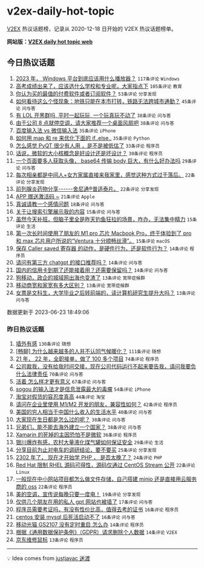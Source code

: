 # v2ex-daily-hot-topic

[V2EX](https://www.v2ex.com/) 热议话题榜，记录从 2020-12-18 日开始的 V2EX 热议话题榜单。

**网站版：[V2EX daily hot topic web](https://boojack.github.io/v2ex-daily-hot-topic-web/)**

## 今日热议话题

<!-- TODAY BEGIN -->

1. [2023 年， Windows 平台到底应该用什么播放器？](https://www.v2ex.com/t/951012) `117条评论` `Windows`
1. [高考成绩出来了，应该选什么学校和专业呢，大家指点下](https://www.v2ex.com/t/950983) `105条评论` `教育`
1. [你认为买的最值的付费软件或者订阅软件？](https://www.v2ex.com/t/951081) `53条评论` `分享发现`
1. [如何看待这么个怪现象：地铁只能在本市打转，铁路无法跨城市通勤？](https://www.v2ex.com/t/951021) `45条评论` `问与答`
1. [有 LOL 开黑群吗, 平时一起玩玩, 一个玩真玩不动了](https://www.v2ex.com/t/950976) `38条评论` `问与答`
1. [由于公司 8 点就停空调，请大家推荐一个桌面风扇吧](https://www.v2ex.com/t/951006) `38条评论` `问与答`
1. [百度输入法 vs 微信输入法](https://www.v2ex.com/t/950978) `35条评论` `iPhone`
1. [如何用 map 和 re 来优化下面的 if..else..](https://www.v2ex.com/t/951017) `35条评论` `Python`
1. [怎么感觉 PyQT 很少有人用 ，是不是被低估了](https://www.v2ex.com/t/951057) `33条评论` `程序员`
1. [话说，微软的大小核概念是好设计还是坏设计？](https://www.v2ex.com/t/951087) `30条评论` `程序员`
1. [一个页面要多人获取头像， base64 传输 body 巨大，有什么好办法吗](https://www.v2ex.com/t/950999) `29条评论` `问与答`
1. [每次相亲都是中间人+女方家属直接来我家里，感觉这种方式过于落后。](https://www.v2ex.com/t/951037) `22条评论` `分享发现`
1. [前列腺炎药物分享------舍尼通®普适泰片。](https://www.v2ex.com/t/951008) `22条评论` `分享发现`
1. [APP 赠送激活码 ~](https://www.v2ex.com/t/951030) `21条评论` `Apple`
1. [真诚请教一个感情问题](https://www.v2ex.com/t/951084) `18条评论` `问与答`
1. [关于让搜索引擎展示我的内容](https://www.v2ex.com/t/951009) `15条评论` `问与答`
1. [虽然今天补班，但脑子里全是昨天钓鱼狂拉的场景，咋办，无法集中精力](https://www.v2ex.com/t/950991) `15条评论` `生活`
1. [第一次长时间使用了朋友的 M1 pro 芯片 Macbook Pro，终于体验到了 pro 和 max 芯片用户所说的“Ventura 十分顺畅丝滑”。](https://www.v2ex.com/t/950989) `15条评论` `macOS`
1. [保存 Caller saved 寄存器 的动作，是硬件行为，还是软件行为？](https://www.v2ex.com/t/951071) `14条评论` `程序员`
1. [请问有第三方 chatgpt 的接口推荐吗？](https://www.v2ex.com/t/951034) `14条评论` `问与答`
1. [国内的信用卡到期了还能接着用？还需要保留吗？](https://www.v2ex.com/t/951015) `14条评论` `问与答`
1. [狗移动，政企的城域网出海也变渣了](https://www.v2ex.com/t/951098) `13条评论` `宽带症候群`
1. [移动商宽和家宽有多大区别？](https://www.v2ex.com/t/951096) `13条评论` `宽带症候群`
1. [女票是文科生，大学毕业之后转前端的，读计算机研究生提升大吗？](https://www.v2ex.com/t/951053) `13条评论` `问与答`

数据更新于 2023-06-23 18:49:06

<!-- TODAY END -->

### 昨日热议话题

<!-- YESTERDAY BEGIN -->

1. [墙外有感](https://www.v2ex.com/t/950880) `130条评论` `随想`
1. [[畅聊] 为什么越来越多的人并不认同气候暖化？](https://www.v2ex.com/t/950846) `111条评论` `随想`
1. [21 年， 22 年，全职接单，做了 100 多个项目](https://www.v2ex.com/t/950796) `74条评论` `程序员`
1. [公司裁我，没有给我时间交接，现在公司代码运行不起来要告我，请问我要负什么法律责任](https://www.v2ex.com/t/950804) `70条评论` `问与答`
1. [活着 怎么样才更有意义](https://www.v2ex.com/t/950815) `67条评论` `问与答`
1. [sogou 的输入法才是信息泄露最大的毒瘤](https://www.v2ex.com/t/950829) `54条评论` `iPhone`
1. [淘宝对假货的容忍度真高](https://www.v2ex.com/t/950878) `44条评论` `淘宝`
1. [请问在企业里使用 M1/M2 开发的朋友，兼容性如何？](https://www.v2ex.com/t/950833) `42条评论` `程序员`
1. [美国的穷人相当于中国什么收入的生活水平](https://www.v2ex.com/t/950882) `40条评论` `问与答`
1. [大家现在生日都是怎么过的呢？](https://www.v2ex.com/t/950862) `38条评论` `问与答`
1. [兄弟们，能不能去海外建立一个国家？](https://www.v2ex.com/t/950936) `38条评论` `问与答`
1. [Xamarin 的死掉的主因恐怕不是微软](https://www.v2ex.com/t/950795) `36条评论` `程序员`
1. [银川爆炸有感，农村大量液化煤气罐如何保证安全](https://www.v2ex.com/t/950904) `29条评论` `生活`
1. [分享目前为止对电车的调研结论，要不要买](https://www.v2ex.com/t/950916) `25条评论` `分享发现`
1. [2302 年了， 现在才开始学 PHP ， 是否太晚了？](https://www.v2ex.com/t/950924) `24条评论` `PHP`
1. [Red Hat 限制 RHEL 源码可得性，源码仅通过 CentOS Stream 公开](https://www.v2ex.com/t/950933) `22条评论` `Linux`
1. [一般现在中小网站项目都怎么做文件存储，自己搭建 minio 还是直接用云服务商的 oss](https://www.v2ex.com/t/950859) `22条评论` `程序员`
1. [美的空调，宣传说每晚只要一度电！](https://www.v2ex.com/t/950870) `19条评论` `分享发现`
1. [仅供几个朋友在用的私人 gpt 网站也被墙了](https://www.v2ex.com/t/950861) `17条评论` `问与答`
1. [程序员需要考证吗，有没有性价比高，值得去考的证书](https://www.v2ex.com/t/950900) `16条评论` `程序员`
1. [centos 安装 mysql 后死活启动不了](https://www.v2ex.com/t/950831) `16条评论` `问与答`
1. [移动光猫 GS2107 没有定时重启,怎么办](https://www.v2ex.com/t/950903) `14条评论` `程序员`
1. [根据《通用数据保护条例》（GDPR）请求删除个人数据](https://www.v2ex.com/t/950837) `14条评论` `V2EX`
1. [京东维修鼠标](https://www.v2ex.com/t/950905) `13条评论` `程序员`

<!-- YESTERDAY END -->

---

💡 Idea comes from [justjavac 迷渡](https://github.com/justjavac/)
